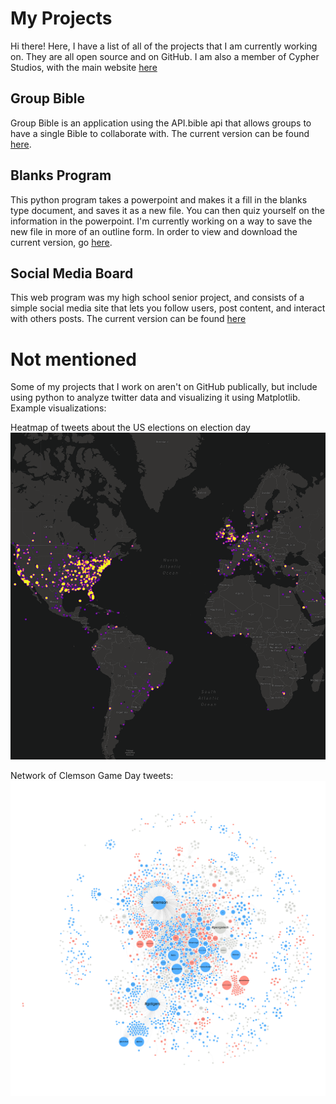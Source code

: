 # My Projects

Hi there! Here, I have a list of all of the projects that I am currently working on. They are all open source and on GitHub. I am also a member of Cypher Studios, with the main website [here](https://cypherstudios.net)

## Group Bible
Group Bible is an application using the API.bible api that allows groups to have a single Bible to collaborate with. The current version can be found [here](https://github.com/nbritt27/group-bible).

## Blanks Program
This python program takes a powerpoint and makes it a fill in the blanks type document, and saves it as a new file. You can then quiz yourself on the information in the powerpoint. I'm currently working on a way to save the new file in more of an outline form. In order to view and download the current version, go [here](https://github.com/nbritt27/Blanks-Program).

## Social Media Board
This web program was my high school senior project, and consists of a simple social media site that lets you follow users, post content, and interact with others posts. The current version can be found [here](https://github.com/nbritt27/Firebase_Project)

# Not mentioned
Some of my projects that I work on aren't on GitHub publically, but include using python to analyze twitter data and visualizing it using Matplotlib. 
Example visualizations:

Heatmap of tweets about the US elections on election day
![Election location heatmap](https://github.com/nbritt27/nbritt27.github.io/blob/master/election_heatmap.png?raw=true)

Network of Clemson Game Day tweets:
![Game Day Network](https://github.com/nbritt27/nbritt27.github.io/blob/master/gameday_network.png?raw=true)


